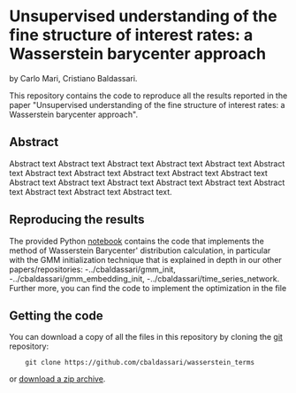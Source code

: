 # Unsupervised understanding of the fine structure of interest rates: a Wasserstein barycenter approach

by
Carlo Mari,
Cristiano Baldassari.

This repository contains the code to reproduce all the results reported in the paper "Unsupervised understanding of the fine structure of interest rates: a Wasserstein barycenter approach".

## Abstract
Abstract text Abstract text Abstract text Abstract text Abstract text Abstract
text Abstract text Abstract text Abstract text Abstract text Abstract text
Abstract text Abstract text Abstract text Abstract text Abstract text Abstract
text Abstract text Abstract text Abstract text.

## Reproducing the results

The provided Python [notebook](https://github.com/cbaldassari/wasserstein_terms/blob/main/wasstax.ipynb) contains the code that implements the  method of Wasserstein Barycenter' distribution calculation, in particular with the GMM initialization technique that is explained in depth in our other papers/repositories: 
-../cbaldassari/gmm_init, 
-../cbaldassari/gmm_embedding_init, 
-../cbaldassari/time_series_network. Further more, you can find the code to implement the optimization in the file 

## Getting the code
You can download a copy of all the files in this repository by cloning the
[git](https://github.com/cbaldassari/wasserstein_terms) repository:
```
    git clone https://github.com/cbaldassari/wasserstein_terms
```
or [download a zip archive](https://github.com/cbaldassari/wasserstein_terms/archive/refs/heads/main.zip).
